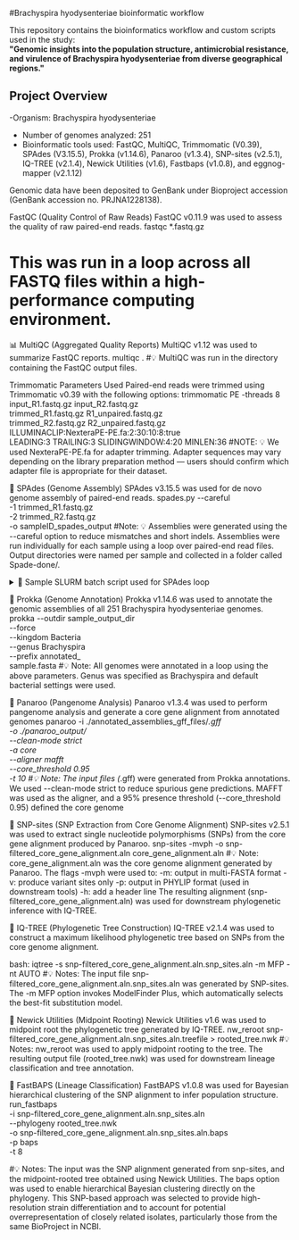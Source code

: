 #Brachyspira hyodysenteriae bioinformatic workflow

This repository contains the bioinformatics workflow and custom scripts used in the study:  
**"Genomic insights into the population structure, antimicrobial resistance, and virulence of Brachyspira hyodysenteriae from diverse geographical regions."**

## Project Overview 
-Organism: Brachyspira hyodysenteriae 
- Number of genomes analyzed: 251
- Bioinformatic tools used: FastQC, MultiQC, Trimmomatic (V0.39), SPAdes (V3.15.5), Prokka (v1.14.6), Panaroo (v1.3.4), SNP-sites (v2.5.1), IQ-TREE (v2.1.4), Newick Utilities (v1.6), Fastbaps (v1.0.8), and eggnog-mapper (v2.1.12)

Genomic data have been deposited to GenBank under Bioproject accession (GenBank accession no. PRJNA1228138). 

FastQC (Quality Control of Raw Reads)
FastQC v0.11.9 was used to assess the quality of raw paired-end reads.
fastqc *.fastq.gz
# This was run in a loop across all FASTQ files within a high-performance computing environment.

📊 MultiQC (Aggregated Quality Reports)
MultiQC v1.12 was used to summarize FastQC reports.
multiqc .
#💡 MultiQC was run in the directory containing the FastQC output files.

Trimmomatic Parameters Used
Paired-end reads were trimmed using Trimmomatic v0.39 with the following options:
trimmomatic PE -threads 8 input_R1.fastq.gz input_R2.fastq.gz \
  trimmed_R1.fastq.gz R1_unpaired.fastq.gz \
  trimmed_R2.fastq.gz R2_unpaired.fastq.gz \
  ILLUMINACLIP:NexteraPE-PE.fa:2:30:10:8:true \
  LEADING:3 TRAILING:3 SLIDINGWINDOW:4:20 MINLEN:36
#NOTE: 💡 We used NexteraPE-PE.fa for adapter trimming. Adapter sequences may vary depending on the library preparation method — users should confirm which adapter file is appropriate for their dataset.

🧬 SPAdes (Genome Assembly)
SPAdes v3.15.5 was used for de novo genome assembly of paired-end reads.
spades.py --careful \
  -1 trimmed_R1.fastq.gz \
  -2 trimmed_R2.fastq.gz \
  -o sampleID_spades_output
#Note: 💡 Assemblies were generated using the --careful option to reduce mismatches and short indels. Assemblies were run individually for each sample using a loop over paired-end read files.
Output directories were named per sample and collected in a folder called Spade-done/.
<details> <summary>🔁 Sample SLURM batch script used for SPAdes loop</summary>
for f1 in *_R1_001.fastq.gz; do
    base=${f1%_R1_001.fastq.gz}
    f2=${base}_R2_001.fastq.gz

    spades.py --careful -1 ${f1} -2 ${f2} -o ${base}_spades_output
    cp -r ${base}_spades_output Spade-done/
done
</details>

🧬 Prokka (Genome Annotation)
Prokka v1.14.6 was used to annotate the genomic assemblies of all 251 Brachyspira hyodysenteriae genomes.
prokka --outdir sample_output_dir \
  --force \
  --kingdom Bacteria \
  --genus Brachyspira \
  --prefix annotated_ \
  sample.fasta
#💡 Note: All genomes were annotated in a loop using the above parameters. Genus was specified as Brachyspira and default bacterial settings were used.

🧬 Panaroo (Pangenome Analysis)
Panaroo v1.3.4 was used to perform pangenome analysis and generate a core gene alignment from annotated genomes
panaroo -i ./annotated_assemblies_gff_files/*.gff \
  -o ./panaroo_output/ \
  --clean-mode strict \
  -a core \
  --aligner mafft \
  --core_threshold 0.95 \
  -t 10
#💡 Note:
The input files (*.gff) were generated from Prokka annotations.
We used --clean-mode strict to reduce spurious gene predictions.
MAFFT was used as the aligner, and a 95% presence threshold (--core_threshold 0.95) defined the core genome

🧬 SNP-sites (SNP Extraction from Core Genome Alignment)
SNP-sites v2.5.1 was used to extract single nucleotide polymorphisms (SNPs) from the core gene alignment produced by Panaroo.
snp-sites -mvph -o snp-filtered_core_gene_alignment.aln core_gene_alignment.aln
#💡 Note:
core_gene_alignment.aln was the core genome alignment generated by Panaroo.
The flags -mvph were used to:
-m: output in multi-FASTA format
-v: produce variant sites only
-p: output in PHYLIP format (used in downstream tools)
-h: add a header line
The resulting alignment (snp-filtered_core_gene_alignment.aln) was used for downstream phylogenetic inference with IQ-TREE.

🌳 IQ-TREE (Phylogenetic Tree Construction)
IQ-TREE v2.1.4 was used to construct a maximum likelihood phylogenetic tree based on SNPs from the core genome alignment.

bash:
iqtree -s snp-filtered_core_gene_alignment.aln.snp_sites.aln -m MFP -nt AUTO
#💡 Notes:
The input file snp-filtered_core_gene_alignment.aln.snp_sites.aln was generated by SNP-sites.
The -m MFP option invokes ModelFinder Plus, which automatically selects the best-fit substitution model.

🧩 Newick Utilities (Midpoint Rooting)
Newick Utilities v1.6 was used to midpoint root the phylogenetic tree generated by IQ-TREE.
nw_reroot snp-filtered_core_gene_alignment.aln.snp_sites.aln.treefile > rooted_tree.nwk
#💡 Notes:
nw_reroot was used to apply midpoint rooting to the tree.
The resulting output file (rooted_tree.nwk) was used for downstream lineage classification and tree annotation.

🧬 FastBAPS (Lineage Classification)
FastBAPS v1.0.8 was used for Bayesian hierarchical clustering of the SNP alignment to infer population structure.
run_fastbaps \
  -i snp-filtered_core_gene_alignment.aln.snp_sites.aln \
  --phylogeny rooted_tree.nwk \
  -o snp-filtered_core_gene_alignment.aln.snp_sites.aln.baps \
  -p baps \
  -t 8
  
#💡 Notes:
The input was the SNP alignment generated from snp-sites, and the midpoint-rooted tree obtained using Newick Utilities.
The baps option was used to enable hierarchical Bayesian clustering directly on the phylogeny.
This SNP-based approach was selected to provide high-resolution strain differentiation and to account for potential overrepresentation of closely related isolates, particularly those from the same BioProject in NCBI.
